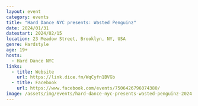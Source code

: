 ```yaml
---
layout: event
category: events
title: "Hard Dance NYC presents: Wasted Penguinz"
date: 2024/01/31
datestart: 2024/02/15
location: 23 Meadow Street, Brooklyn, NY, USA
genre: Hardstyle
age: 19+
hosts:
  - Hard Dance NYC
links:
  - title: Website
    url: https://link.dice.fm/WqCyfn1BVGb
  - title: Facebook
    url: https://www.facebook.com/events/7506426796074380/
image: /assets/img/events/hard-dance-nyc-presents-wasted-penguinz-2024.jpg
---
```

